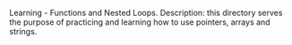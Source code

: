 Learning - Functions and Nested Loops.
Description: this directory serves the purpose of practicing and learning how to use pointers, arrays and strings.
